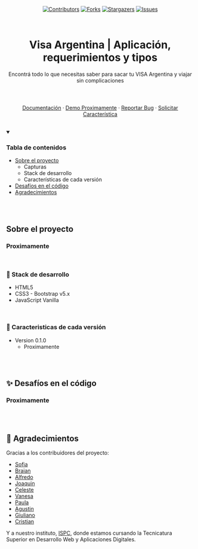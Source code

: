 <!-- Badges -->
<section align="center">

  [![Contributors][contributors-shield]][contributors-url]
  [![Forks][forks-shield]][forks-url]
  [![Stargazers][stars-shield]][stars-url]
  [![Issues][issues-shield]][issues-url]

</section>

<br />

<header align="center">
  
  <h1 align="center">Visa Argentina | Aplicación, requerimientos y tipos</h1>
  
  <p align="center">Encontrá todo lo que necesitas saber para sacar tu VISA Argentina y viajar sin complicaciones</p>
 
</header>

<section align="center">

  [Documentación](https://github.com/sofgln/Proyecto-2docuatri-ISPC)
  ·
  [Demo Proximamente](#)
  ·
  [Reportar Bug](https://github.com/sofgln/Proyecto-2docuatri-ISPC/issues)
  ·
  [Solicitar Característica](https://github.com/sofgln/Proyecto-2docuatri-ISPCissues)
  
</section>

<br />

<!-- TABLE OF CONTENTS -->
<details open>
  <summary><h3>Tabla de contenidos</h3></summary>
  <ul>
    <li>
      <a href="#about-the-project">Sobre el proyecto</a>
      <ul>
        <li>Capturas</li>
        <li>Stack de desarrollo</li>
        <li>Características de cada versión</li>
      </ul>
    </li>
    <li><a href="#usage">Desafíos en el código</a></li>
    <li><a href="#acknowledgments">Agradecimientos</a></li>
  </ul>
</details>

<br />
<br />
  
<section id="about-the-project">
  <h2>Sobre el proyecto</h2>

<article>

  <h3>Proximamente</h3>

  

</article>
  
<br />
  
<article>
  
  <h3>👾 Stack de desarrollo</h3>
  
  - HTML5
  - CSS3 - Bootstrap v5.x
  - JavaScript Vanilla
  
</article>
  
<br />

<article>
  
  <h3>🎯 Caracteristicas de cada versión</h3>

  - Version 0.1.0
    - Proximamente
  
</article>
</section>

<br />
<br />

<section id="usage">
  <h2>✨ Desafíos en el código</h2>

<article>

  <h3>Proximamente </h3>

</article>
  
</section>

<br />
<br />

<section id="acknowledgments">
  <h2>💎 Agradecimientos</h2>
  
  Gracias a los contribuidores del proyecto:
  
  - [Sofia](https://github.com/sofgln)
  - [Braian](https://github.com/BraianTroncoso)
  - [Alfredo](https://github.com/fornary)
  - [Joaquin](https://github.com/JoacoMurga)
  - [Celeste](https://github.com/celesteeg)
  - [Vanesa](https://github.com/Vane089)
  - [Paula](https://github.com/paugomez88)
  - [Agustin](https://github.com/AgusEma)
  - [Giuliano](https://github.com/BGiuliano)
  - [Cristian](https://github.com/Cristian-Sosa)


  Y a nuestro instituto, [ISPC](https://www.ispc.edu.ar/), donde estamos cursando la Tecnicatura Superior en Desarrollo Web y Aplicaciones Digitales.
  
</section>

  
<!-- MARKDOWN LINKS & IMAGES -->
<!-- https://www.markdownguide.org/basic-syntax/#reference-style-links -->
[contributors-shield]: https://img.shields.io/github/contributors/sofgln/Proyecto-2docuatri-ISPC.svg?style=for-the-badge
[contributors-url]: https://github.com/sofgln/Proyecto-2docuatri-ISPC/graphs/contributors
  
[forks-shield]: https://img.shields.io/github/forks/sofgln/Proyecto-2docuatri-ISPC.svg?style=for-the-badge
[forks-url]: https://github.com/sofgln/Proyecto-2docuatri-ISPC/network/members

[stars-shield]: https://img.shields.io/github/stars/sofgln/Proyecto-2docuatri-ISPC.svg?style=for-the-badge
[stars-url]: https://github.com/sofgln/Proyecto-2docuatri-ISPC/stargazers

[issues-shield]: https://img.shields.io/github/issues/sofgln/Proyecto-2docuatri-ISPC.svg?style=for-the-badge
[issues-url]: https://github.com/sofgln/Proyecto-2docuatri-ISPC/issues